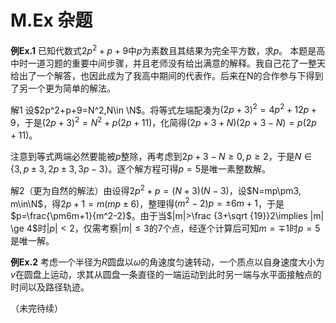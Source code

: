 # M.Ex 杂题
**例Ex.1** 已知代数式$2p^2+p+9$中$p$为素数且其结果为完全平方数，求$p$。
本题是高中时一道习题的重要中间步骤，并且老师没有给出满意的解释。我自己花了一整天给出了一个解答，也因此成为了我高中期间的代表作。后来在N的合作参与下得到了另一个更为简单的解法。

解1 设$2p^2+p+9=N^2,N\in \N$。将等式左端配凑为$(2p+3)^2=4p^2+12p+9$，于是$(2p+3)^2=N^2+p(2p+11)$，化简得$(2p+3+N)(2p+3-N)=p(2p+11)$。

注意到等式两端必然要能被$p$整除，再考虑到$2p+3-N\ge0,p\ge2$，于是$N\in\{3,p\pm3,2p\pm 3,3p-3\}$。逐个解方程可得$p=5$是唯一素整数解。

解2（更为自然的解法）由设得$2p^2+p=(N+3)(N-3)$，设$N=mp\pm3, m\in\N$，得$2p+1=m(mp\pm 6)$，整理得$(m^2-2)p=\pm6m+1$，于是$p=\frac{\pm6m+1}{m^2-2}$。由于当$|m|>\frac {3+\sqrt {19}}2\implies |m| \ge 4$时$|p|<2$，仅需考察$|m|\le 3$的7个点，经逐个计算后可知$m=\mp1$时$p=5$是唯一解。

**例Ex.2** 考虑一个半径为$R$圆盘以$\omega$的角速度匀速转动，一个质点以自身速度大小为$v$在圆盘上运动，求其从圆盘一条直径的一端运动到此时另一端与水平面接触点的时间以及路径轨迹。

（未完待续）